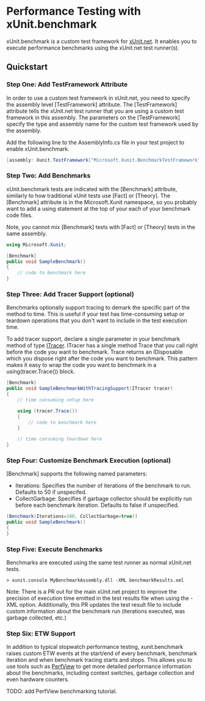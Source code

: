 # Performance Testing with xUnit.benchmark

xUnit.benchmark is a custom test framework for [xUnit.net](http://xunit.github.io/).
It enables you to execute performance benchmarks using the xUnit.net test
runner(s).

## Quickstart

### Step One: Add TestFramework Attribute

In order to use a custom test framework in xUnit.net, you need to specify the
assembly level [TestFramework] attribute. The [TestFramework] attribute tells
the xUnit.net test runner that you are using a custom test framework in this
assembly. The parameters on the [TestFramework] specify the type and assembly
name for the custom test framework used by the assembly.

Add the following line to the AssemblyInfo.cs file in your test project to enable
xUnit.benchmark.

```csharp
[assembly: Xunit.TestFramework("Microsoft.Xunit.BenchmarkTestFramework", "Xunit.Benchmark")]
```

### Step Two: Add Benchmarks

xUnit.benchmark tests are indicated with the [Benchmark] attribute, similarly to
how traditional xUnit tests use [Fact] or [Theory]. The [Benchmark] attribute is
in the Microsoft.Xunit namespace, so you probably want to add a using statement
at the top of your each of your benchmark code files.

Note, you cannot mix [Benchmark] tests with [Fact] or [Theory] tests in the
same assembly.

```csharp
using Microsoft.Xunit;

[Benchmark]
public void SampleBenchmark()
{
    // code to benchmark here
}
```

### Step Three: Add Tracer Support (optional)

Benchmarks optionally support tracing to demark the specific part of the method
to time. This is useful if your test has time-consuming setup or teardown
operations that you don't want to include in the test execution time.

To add tracer support, declare a single parameter in your benchmark method of
type [ITracer](https://github.com/devhawk/xunit.benchmark/blob/master/xunit.benchmark/ITracer.cs).
ITracer has a single method Trace that you call right before the code you want
to benchmark. Trace returns an IDisposable which you dispose right after the
code you want to benchmark. This pattern makes it easy to wrap the code you want
to benchmark in a using(tracer.Trace()) block.

```csharp
[Benchmark]
public void SampleBenchmarkWithTracingSupport(ITracer tracer)
{
    // time consuming setup here

    using (tracer.Trace())
    {
        // code to benchmark here
    }

    // time consuming teardown here
}
```

### Step Four: Customize Benchmark Execution (optional)

[Benchmark] supports the following named parameters:
 * Iterations: Specifies the number of iterations of the benchmark to run.
 Defaults to 50 if unspecifed.
 * CollectGarbage: Specifies if garbage collector should be explicitly run
 before each benchmark iteration. Defaults to false if unspecified.

```csharp
[Benchmark(Iterations=100, CollectGarbage=true)]
public void SampleBenchmark()
{
}
```

### Step Five: Execute Benchmarks
Benchmarks are executed using the same test runner as normal xUnit.net tests.

```
> xunit.console MyBenchmarkAssembly.dll -XML benchmarkResults.xml
```

Note: There is a PR out for the main xUnit.net project to improve the precision
of execution time emitted in the test results file when using the -XML option.
Additionally, this PR updates the test result file to include custom information
about the benchmark run (iterations executed, was garbage collected, etc.)

### Step Six: ETW Support

In addition to typical stopwatch performance testing, xunit.benchmark raises
custom ETW events at the start/end of every benchmark, benchmark iteration and
when benchmark tracing starts and stops. This allows you to use tools such as
[PerfView](http://channel9.msdn.com/Series/PerfView-Tutorial) to get more
detailed performance information about the benchmarks, including context switches,
garbage collection and even hardware counters.

TODO: add PerfView benchmarking tutorial.

